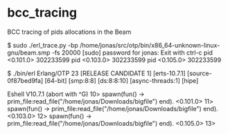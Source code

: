 # bcc_tracing
BCC tracing of pids allocations in the Beam

$ sudo ./erl_trace.py -bp /home/jonas/src/otp/bin/x86_64-unknown-linux-gnu/beam.smp -fs 20000
[sudo] password for jonas:
Exit with ctrl-c
pid <0.101.0> 302233599
pid <0.103.0> 302233599
pid <0.105.0> 302233599

$ ./bin/erl
Erlang/OTP 23 [RELEASE CANDIDATE 1] [erts-10.7.1] [source-0f87bed9fa] [64-bit] [smp:8:8] [ds:8:8:10] [async-threads:1] [hipe]

Eshell V10.7.1  (abort with ^G)
10> spawn(fun() -> prim_file:read_file("/home/jonas/Downloads/bigfile") end).
<0.101.0>
11> spawn(fun() -> prim_file:read_file("/home/jonas/Downloads/bigfile") end).
<0.103.0>
12> spawn(fun() -> prim_file:read_file("/home/jonas/Downloads/bigfile") end).
<0.105.0>
13>
